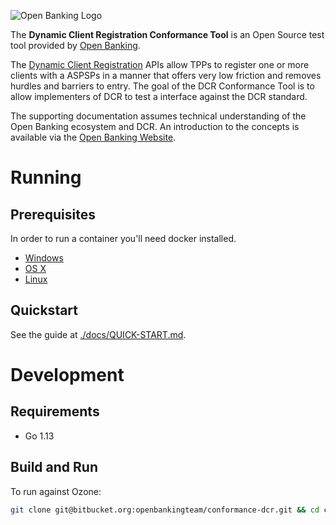 ![Open Banking Logo](https://bitbucket.org/openbankingteam/conformance-suite/raw/99b76db5f60bb4d790d6f32bffae29cbe95a3661/docs/static_files/OBIE_logotype_blue_RGB.PNG)

The **Dynamic Client Registration Conformance Tool** is an Open Source test tool provided by [Open Banking](https://www.openbanking.org.uk/).

The [Dynamic Client Registration](https://openbanking.atlassian.net/wiki/spaces/DZ/pages/1078034771/Dynamic+Client+Registration+-+v3.2) APIs allow TPPs to register one or more clients with a
ASPSPs in a manner that offers very low friction and removes hurdles and barriers to entry. The goal of the DCR Conformance Tool is to allow implementers of DCR to test a interface against the DCR standard.

The supporting documentation assumes technical understanding of the Open Banking ecosystem and DCR. An introduction to the concepts is available via the [Open Banking Website](https://www.openbanking.org.uk/).

# Running

## Prerequisites

In order to run a container you'll need docker installed.

* [Windows](https://docs.docker.com/windows/started)
* [OS X](https://docs.docker.com/mac/started/)
* [Linux](https://docs.docker.com/linux/started/)

## Quickstart

See the guide at [./docs/QUICK-START.md](./docs/QUICK-START.md).

# Development

## Requirements

* Go 1.13

## Build and Run

To run against Ozone:

```sh
git clone git@bitbucket.org:openbankingteam/conformance-dcr.git && cd conformance-dcr && make build && ./dcr -config-path configs/config.json
```
